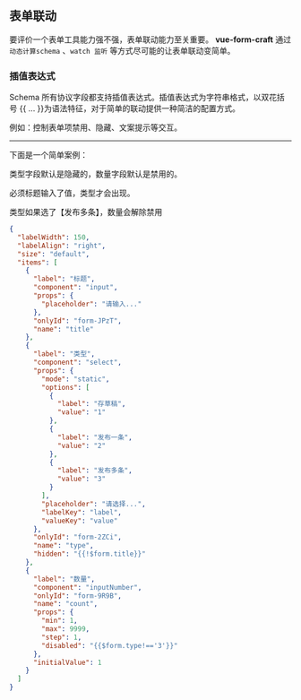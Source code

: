 ## 表单联动

要评价一个表单工具能力强不强，表单联动能力至关重要。 **vue-form-craft** 通过`动态计算schema` 、`watch 监听` 等方式尽可能的让表单联动变简单。

### 插值表达式

Schema 所有协议字段都支持插值表达式。插值表达式为字符串格式，以双花括号 {{ ... }}为语法特征，对于简单的联动提供一种简洁的配置方式。

例如：控制表单项禁用、隐藏、文案提示等交互。

---

下面是一个简单案例：

类型字段默认是隐藏的，数量字段默认是禁用的。

必须标题输入了值，类型才会出现。

类型如果选了【发布多条】，数量会解除禁用


```json
{
  "labelWidth": 150,
  "labelAlign": "right",
  "size": "default",
  "items": [
    {
      "label": "标题",
      "component": "input",
      "props": {
        "placeholder": "请输入..."
      },
      "onlyId": "form-JPzT",
      "name": "title"
    },
    {
      "label": "类型",
      "component": "select",
      "props": {
        "mode": "static",
        "options": [
          {
            "label": "存草稿",
            "value": "1"
          },
          {
            "label": "发布一条",
            "value": "2"
          },
          {
            "label": "发布多条",
            "value": "3"
          }
        ],
        "placeholder": "请选择...",
        "labelKey": "label",
        "valueKey": "value"
      },
      "onlyId": "form-2ZCi",
      "name": "type",
      "hidden": "{{!$form.title}}"
    },
    {
      "label": "数量",
      "component": "inputNumber",
      "onlyId": "form-9R9B",
      "name": "count",
      "props": {
        "min": 1,
        "max": 9999,
        "step": 1,
        "disabled": "{{$form.type!=='3'}}"
      },
      "initialValue": 1
    }
  ]
}

```

<div class="test"></div>